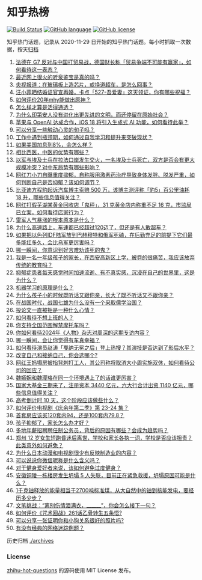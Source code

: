 # 知乎热榜
[![Build Status](https://github.com/ToWeLong/zhihu-hot-questions/workflows/CI/badge.svg)](https://github.com/ToWeLong/zhihu-hot-questions/actions)
[![GitHub language](https://img.shields.io/badge/language-golang-orange.svg)](https://golang.org/)
[![GitHub license](https://img.shields.io/github/license/ToWeLong/zhihu-hot-questions)](https://github.com/ToWeLong/zhihu-hot-questions/blob/main/LICENSE)

知乎热门话题，记录从 2020-11-29 日开始的知乎热门话题。每小时抓取一次数据，按天[归档](./archives)

<!-- BEGIN -->

1. [法德在 G7 反对与中国打贸易战，德国财长称「贸易争端不可能有赢家」，如何看待这一表态？](https://www.zhihu.com/question/657298689)
1. [最近网上很火的听泉鉴宝是真的吗？](https://www.zhihu.com/question/639476561)
1. [央视报道：在玻璃板上造芯片，或换道超车，是怎么回事？](https://www.zhihu.com/question/654523990)
1. [汪小菲晒结婚证官宣再婚，卡点「527-吾爱妻」这天领证，你有哪些祝福？](https://www.zhihu.com/question/657316632)
1. [如何评价20年mhy能做出原神？](https://www.zhihu.com/question/657215711)
1. [怎么样才算是活得通透？](https://www.zhihu.com/question/475181801)
1. [为什么印第安人没有进化出更先进的文明，而还停留在原始社会？](https://www.zhihu.com/question/24246919)
1. [苹果与 OpenAI 达成合作，iOS 18 将引入生成式 AI 功能，如何看待此举？](https://www.zhihu.com/question/657311125)
1. [可以分享一些触动心灵的句子吗？](https://www.zhihu.com/question/657212756)
1. [工作中遇到瓶颈期，如何通过自我学习和提升来突破现状？](https://www.zhihu.com/question/651600405)
1. [如果美国加息到8%，会怎么样？](https://www.zhihu.com/question/654612346)
1. [相比西医，中医的优势有哪些？](https://www.zhihu.com/question/656922447)
1. [以军与埃及士兵在拉法口岸发生交火，一名埃及士兵死亡，双方是否会有更大规模冲突？对中东局势有哪些影响？](https://www.zhihu.com/question/657364933)
1. [网红刀小刀自曝重度抑郁，自称服用激素药治疗导致身体发胖、脱发严重，如何判断自己是否抑郁？该如何调节？](https://www.zhihu.com/question/657300087)
1. [比亚迪方程豹起诉汽车博主索赔 500 万，该博主测评称「豹5」百公里油耗 18 升，哪些信息值得关注？](https://www.zhihu.com/question/657119552)
1. [网红打假芜湖某黄金回收店「鬼秤」，31 克黄金店内称重不足 16 克，市监局已立案，如何看待店家行为？](https://www.zhihu.com/question/657222814)
1. [雷军人气暴涨的根本原本是什么？](https://www.zhihu.com/question/654156953)
1. [为什么高速路上，车速都已经超过120迈了，但还是有人敢超车？](https://www.zhihu.com/question/656750858)
1. [如果把以色列IDF陆军放到巴赫穆特和俄军死磕，在后勤充足的前提下它们最多能扛多久，会比乌军更厉害吗？](https://www.zhihu.com/question/657268323)
1. [哪一瞬间，你意识到好言难劝该死的鬼？](https://www.zhihu.com/question/652415549)
1. [我是一名一年级孩子的家长，在西安高新区上学，被卷的很痛苦，我应该放弃传统的教育吗？](https://www.zhihu.com/question/653332464)
1. [抑郁症患者每天感觉时间加速流逝、有不真实感，沉浸在自己的世界里，这是为什么？](https://www.zhihu.com/question/656784144)
1. [机器学习的原理是什么？](https://www.zhihu.com/question/386425879)
1. [为什么孩子小的时候既听话又跟你亲，长大了既不听话又不跟你亲？](https://www.zhihu.com/question/657143728)
1. [在战国时代，战国七雄为什么没有一个采取儒学治国？](https://www.zhihu.com/question/657160091)
1. [投论文一直被拒是一种什么心情？](https://www.zhihu.com/question/573163458)
1. [如何看待不想上班的人？](https://www.zhihu.com/question/493352396)
1. [你支持全国范围解禁摩托车吗？](https://www.zhihu.com/question/657109253)
1. [你如何看待2024年《人物》杂志对周深的这期专访内容？](https://www.zhihu.com/question/657137599)
1. [哪一瞬间，会让你觉得有车真幸福？](https://www.zhihu.com/question/656635682)
1. [如何看待演员赵涛「戛纳无冕之后」登上热搜？其演技是否达到了影后水平？](https://www.zhihu.com/question/657236350)
1. [改变自己和接纳自己，你会选哪个?](https://www.zhihu.com/question/653440505)
1. [网红王妈塌房被指背刺打工人，其公司称将取消大小周实施双休，如何看待公司的回应？](https://www.zhihu.com/question/657306912)
1. [魏嬿婉和魏璎珞在同一个环境遇上了的话谁更厉害？](https://www.zhihu.com/question/393224778)
1. [国家大基金三期来了，注册资本 3440 亿元，六大行合计出资 1140 亿元，哪些信息值得关注？](https://www.zhihu.com/question/657336632)
1. [高考倒计时 10 天，这个阶段应该做些什么？](https://www.zhihu.com/question/657318247)
1. [如何评价电视剧《庆余年第二季》第 23-24 集？](https://www.zhihu.com/question/657357738)
1. [首套房应该买120套内94，还是100套内79.8？](https://www.zhihu.com/question/654775394)
1. [孩子抑郁了，家长怎么办才好？](https://www.zhihu.com/question/650979214)
1. [多地年薪招聘聘任制公务员，背后的原因有哪些？会成为趋势吗？](https://www.zhihu.com/question/657213251)
1. [郑州 12 岁女生短跑昏迷后离世，学校和家长各执一词，学校是否应该担责？此类意外如何避免？](https://www.zhihu.com/question/657004114)
1. [为什么日本动漫和电视剧很少有反映制造业的内容？](https://www.zhihu.com/question/657063335)
1. [可以说说你微信昵称是什么含义吗？](https://www.zhihu.com/question/654809810)
1. [对于健身爱好者来说，该如何避免过度健身？](https://www.zhihu.com/question/656738422)
1. [安徽铜陵一栋楼房发生坍塌 5 人失联，目前正在紧急救援，坍塌原因可能是什么？](https://www.zhihu.com/question/657335686)
1. [1千克铀释放的能量相当于2700吨标准煤，从大自然中的铀到核能发电，要经历多少步？](https://www.zhihu.com/question/656593159)
1. [文笔挑战：“离别伤情泪满衣，______”，你会怎么接下一句？](https://www.zhihu.com/question/657276976)
1. [如何评价《咒术回战》261话乙骨转生五条悟?](https://www.zhihu.com/question/656907312)
1. [可以分享一张证明你和小狗关系很好的照片吗?](https://www.zhihu.com/question/651129575)
1. [有没有经典的网络迷踪例题？](https://www.zhihu.com/question/657030185)

<!-- END -->

历史归档 [./archives](./archives)


### License
[zhihu-hot-questions](https://github.com/towelong/zhihu-hot-questions) 的源码使用 MIT License 发布。